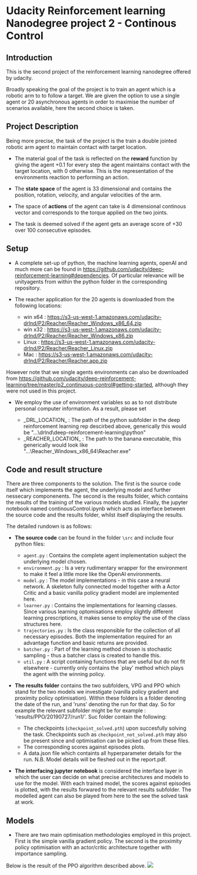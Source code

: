# Udacity Reinforcement learning Nanodegree project 2 - Continous Control

## Introduction
This is the second project of the reinforcement learning nanodegree offered by udacity.

Broadly speaking the goal of the project is to train an agent which is a robotic arm to to follow a target. We are given the option to use a single agent or 20 asynchronous agents in order to maximise the number of scenarios available, here the second choice is taken.


## Project Description
Being more precise, the task of the project is the train a double jointed robotic arm agent to maintain contact with target location.

* The material goal of the task is reflected on the **reward** function by giving the agent +0.1 for every step the agent maintains contact with the target location, with 0 otherwise. This is the representation of the environments reaction to performing an action.

* The **state space** of the agent is 33 dimensional and contains the position, rotation, velocity, and angular velocities of the arm.

* The space of **actions** of the agent can take is 4 dimensional continous vector and corresponds to the torque applied on the two joints.

* The task is deemed solved if the agent gets an average score of +30 over 100 consecutive episodes.

## Setup
* A complete set-up of python, the machine learning agents, openAI and much more can be found in https://github.com/udacity/deep-reinforcement-learning#dependencies. Of particular relevance will be unityagents from within the python folder in the corresponding repository.

* The reacher application for the 20 agents is downloaded from the following locations:
    * win x64 : https://s3-us-west-1.amazonaws.com/udacity-drlnd/P2/Reacher/Reacher_Windows_x86_64.zip
    * win x32 : https://s3-us-west-1.amazonaws.com/udacity-drlnd/P2/Reacher/Reacher_Windows_x86.zip
    * Linux : https://s3-us-west-1.amazonaws.com/udacity-drlnd/P2/Reacher/Reacher_Linux.zip
    * Mac : https://s3-us-west-1.amazonaws.com/udacity-drlnd/P2/Reacher/Reacher.app.zip

However note that we single agents environments can also be downloaded from https://github.com/udacity/deep-reinforcement-learning/tree/master/p2_continuous-control#getting-started, although they were not used in this project.

* We employ the use of environment variables so as to not distribute personal computer information. As a result, please set 

    * \_DRL_LOCATION_ : The path of the python subfolder in the deep reinforcement learning rep descirbed above, generically this would be "...\drlnd\deep-reinforcement-learning\python"
    * \_REACHER_LOCATION_ : The path to the banana executable, this generically would look like "...\Reacher_Windows_x86_64\Reacher.exe"

## Code and result structure
There are three components to the solution. The first is the source code itself which implements the agent, the underlying model and further nessecary componenents. The second is the results folder, which contains the results of the training of the various models studied. Finally, the jupyter notebook named continousControl.ipynb which acts as interface between the source code and the results folder, whilst itself displaying the results.

The detailed rundown is as follows:
* **The source code** can be found in the folder `\src` and include four python files:
    * `agent.py` : Contains the complete agent implementation subject the underlying model chosen.
    * `environment.py` : Is a very rudimentary wrapper for the environment to make it feel a little more like the OpenAI environments.
    * `model.py` :  The model implementations - in this case a neural network. A skeleton fully connected model together with a Actor Critic and a basic vanilla policy gradient model are implemented here.
    * `learner.py` : Contains the implementations for learning classes. Since various learning optomisations employ slightly different learning prescriptions, it makes sense to employ the use of the class structures here.
    * `trajectories.py` : Is the class responsible for the collection of all necessary episodes. Both the implementation required for an advantage function and basic returns are provided.
    * `batcher.py` : Part of the learning method chosen is stochastic sampling - thus a batcher class is created to handle this.
    * `util.py` : A script containing functions that are useful but do not fit elsewhere - currently only contains the `play' method which plays the agent with the winning policy.    

* **The results folder** contains the two subfolders, VPG and PPO which stand for the two models we investigate (vanilla policy gradient and proximity policy optimisation). Within these folders is a folder denoting the date of the run, and 'runs' denoting the run for that day. So for example the relevant subfolder might be for example : 'results/PPO/20190727/run1/'. Suc folder contain the following:

    * The checkpoints (`checkpoint_solved.pth`) upon succesfully solving the task. Checkpoints such as `checkpoint_not_solved.pth` may also be present since and optimisation can be picked up from these files.
    * The corresponding scores against episodes plots.
    * A data.json file which containts all hyperparameter details for the run.
N.B. Model details will be fleshed out in the report.pdf.

* **The interfacing jupyter notebook** is considered the interface layer in which the user can decide on what precise architectures and models to use for the model. With each trained model, the scores against episodes is plotted, with the results forwared to the relevant results subfolder. The modelled agent can also be played from here to the see the solved task at work. 



## Models
* There are two main optimisation methodologies employed in this project. First is the simple vanilla gradient policy. The second is the proximity policy optimisation with an actor/critic architecture together with importance sampling.

Below is the result of the PPO algorithm described above.
![](play.gif)
